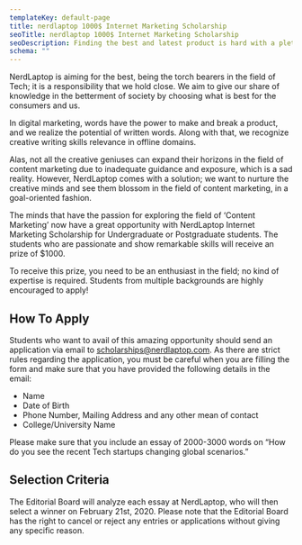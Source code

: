 ```yaml
---
templateKey: default-page
title: nerdlaptop 1000$ Internet Marketing Scholarship
seoTitle: nerdlaptop 1000$ Internet Marketing Scholarship
seoDescription: Finding the best and latest product is hard with a plethora of choices and various categories, it can get complicated. NerdLaptop simplifies it by reviewing it for the consumer’s ease.
schema: ""
---
```


NerdLaptop is aiming for the best, being the torch bearers in the field of Tech; it is a responsibility that we hold close. We aim to give our share of knowledge in the betterment of society by choosing what is best for the consumers and us.

In digital marketing, words have the power to make and break a product, and we realize the potential of written words. Along with that, we recognize creative writing skills relevance in offline domains.

Alas, not all the creative geniuses can expand their horizons in the field of content marketing due to inadequate guidance and exposure, which is a sad reality. However, NerdLaptop comes with a solution; we want to nurture the creative minds and see them blossom in the field of content marketing, in a goal-oriented fashion.

The minds that have the passion for exploring the field of ‘Content Marketing’ now have a great opportunity with NerdLaptop Internet Marketing Scholarship for Undergraduate or Postgraduate students. The students who are passionate and show remarkable skills will receive an prize of \$1000.

To receive this prize, you need to be an enthusiast in the field; no kind of expertise is required. Students from multiple backgrounds are highly encouraged to apply!

## How To Apply

Students who want to avail of this amazing opportunity should send an application via email to scholarships@nerdlaptop.com. As there are strict rules regarding the application, you must be careful when you are filling the form and make sure that you have provided the following details in the email:

- Name
- Date of Birth
- Phone Number, Mailing Address and any other mean of contact
- College/University Name

Please make sure that you include an essay of 2000-3000 words on “How do you see the recent Tech startups changing global scenarios.”

## Selection Criteria

The Editorial Board will analyze each essay at NerdLaptop, who will then select a winner on February 21st, 2020.
Please note that the Editorial Board has the right to cancel or reject any entries or applications without giving any specific reason.
